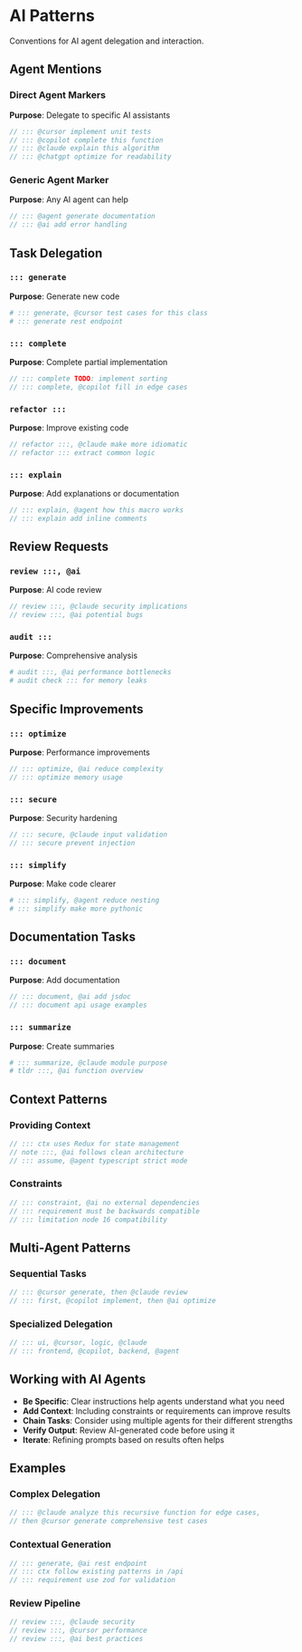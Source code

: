 # AI Patterns
<!-- tldr ::: Conventions for AI agent delegation and interaction -->
<!-- ::: convention Patterns specifically designed for AI agent workflows -->

Conventions for AI agent delegation and interaction.

## Agent Mentions

### Direct Agent Markers
**Purpose**: Delegate to specific AI assistants
```javascript
// ::: @cursor implement unit tests
// ::: @copilot complete this function
// ::: @claude explain this algorithm
// ::: @chatgpt optimize for readability
```

### Generic Agent Marker
**Purpose**: Any AI agent can help
```javascript
// ::: @agent generate documentation
// ::: @ai add error handling
```

## Task Delegation

### `::: generate`
**Purpose**: Generate new code
```python
# ::: generate, @cursor test cases for this class
# ::: generate rest endpoint
```

### `::: complete`
**Purpose**: Complete partial implementation
```javascript
// ::: complete TODO: implement sorting
// ::: complete, @copilot fill in edge cases
```

### `refactor :::`
**Purpose**: Improve existing code
```go
// refactor :::, @claude make more idiomatic
// refactor ::: extract common logic
```

### `::: explain`
**Purpose**: Add explanations or documentation
```rust
// ::: explain, @agent how this macro works
// ::: explain add inline comments
```

## Review Requests

### `review :::, @ai`
**Purpose**: AI code review
```javascript
// review :::, @claude security implications
// review :::, @ai potential bugs
```

### `audit :::`
**Purpose**: Comprehensive analysis
```python
# audit :::, @ai performance bottlenecks
# audit check ::: for memory leaks
```

## Specific Improvements

### `::: optimize`
**Purpose**: Performance improvements
```javascript
// ::: optimize, @ai reduce complexity
// ::: optimize memory usage
```

### `::: secure`
**Purpose**: Security hardening
```go
// ::: secure, @claude input validation
// ::: secure prevent injection
```

### `::: simplify`
**Purpose**: Make code clearer
```python
# ::: simplify, @agent reduce nesting
# ::: simplify make more pythonic
```

## Documentation Tasks

### `::: document`
**Purpose**: Add documentation
```javascript
// ::: document, @ai add jsdoc
// ::: document api usage examples
```

### `::: summarize`
**Purpose**: Create summaries
```python
# ::: summarize, @claude module purpose
# tldr :::, @ai function overview
```

## Context Patterns

### Providing Context
```javascript
// ::: ctx uses Redux for state management
// note :::, @ai follows clean architecture
// ::: assume, @agent typescript strict mode
```

### Constraints
```javascript
// ::: constraint, @ai no external dependencies
// ::: requirement must be backwards compatible
// ::: limitation node 16 compatibility
```

## Multi-Agent Patterns

### Sequential Tasks
```javascript
// ::: @cursor generate, then @claude review
// ::: first, @copilot implement, then @ai optimize
```

### Specialized Delegation
```javascript
// ::: ui, @cursor, logic, @claude
// ::: frontend, @copilot, backend, @agent
```

## Working with AI Agents

- **Be Specific**: Clear instructions help agents understand what you need
- **Add Context**: Including constraints or requirements can improve results
- **Chain Tasks**: Consider using multiple agents for their different strengths
- **Verify Output**: Review AI-generated code before using it
- **Iterate**: Refining prompts based on results often helps

## Examples

### Complex Delegation
```javascript
// ::: @claude analyze this recursive function for edge cases,
// then @cursor generate comprehensive test cases
```

### Contextual Generation
```javascript
// ::: generate, @ai rest endpoint
// ::: ctx follow existing patterns in /api
// ::: requirement use zod for validation
```

### Review Pipeline
```javascript
// review :::, @claude security
// review :::, @cursor performance  
// review :::, @ai best practices
```